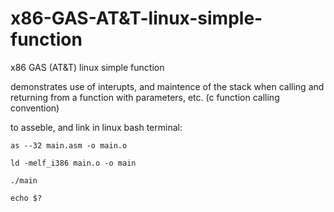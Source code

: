 # x86-GAS-AT&T-linux-simple-function
x86 GAS (AT&amp;T) linux simple function

demonstrates use of interupts, and maintence of the stack when calling and returning from a function with parameters, etc. (c function calling convention)

to asseble, and link in linux bash terminal:

  `as --32 main.asm -o main.o`
  
  `ld -melf_i386 main.o -o main`
  
  `./main`
  
  `echo $?`
